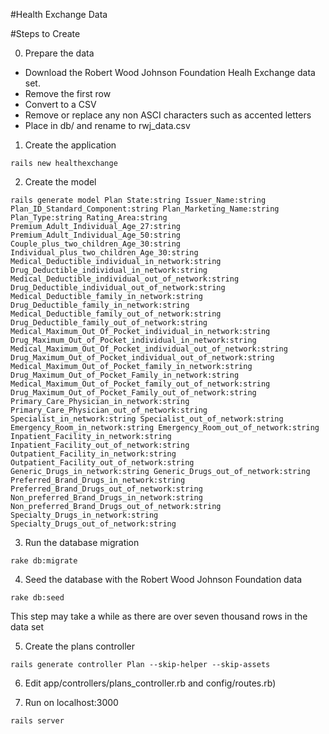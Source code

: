 #Health Exchange Data

#Steps to Create

0) Prepare the data

- Download the Robert Wood Johnson Foundation Healh Exchange data set.
- Remove the first row
- Convert to a CSV
- Remove or replace any non ASCI characters such as accented letters
- Place in db/ and rename to rwj_data.csv

1) Create the application

```
rails new healthexchange
```

2) Create the model

```
rails generate model Plan State:string Issuer_Name:string Plan_ID_Standard_Component:string Plan_Marketing_Name:string Plan_Type:string Rating_Area:string Premium_Adult_Individual_Age_27:string Premium_Adult_Individual_Age_50:string Couple_plus_two_children_Age_30:string Individual_plus_two_children_Age_30:string Medical_Deductible_individual_in_network:string Drug_Deductible_individual_in_network:string Medical_Deductible_individual_out_of_network:string Drug_Deductible_individual_out_of_network:string Medical_Deductible_family_in_network:string Drug_Deductible_family_in_network:string Medical_Deductible_family_out_of_network:string Drug_Deductible_family_out_of_network:string Medical_Maximum_Out_Of_Pocket_individual_in_network:string Drug_Maximum_Out_of_Pocket_individual_in_network:string Medical_Maximum_Out_Of_Pocket_individual_out_of_network:string Drug_Maximum_Out_of_Pocket_individual_out_of_network:string Medical_Maximum_Out_of_Pocket_family_in_network:string Drug_Maximum_Out_of_Pocket_Family_in_network:string Medical_Maximum_Out_of_Pocket_family_out_of_network:string Drug_Maximum_Out_of_Pocket_Family_out_of_network:string Primary_Care_Physician_in_network:string Primary_Care_Physician_out_of_network:string Specialist_in_network:string Specialist_out_of_network:string Emergency_Room_in_network:string Emergency_Room_out_of_network:string Inpatient_Facility_in_network:string Inpatient_Facility_out_of_network:string Outpatient_Facility_in_network:string Outpatient_Facility_out_of_network:string Generic_Drugs_in_network:string Generic_Drugs_out_of_network:string Preferred_Brand_Drugs_in_network:string Preferred_Brand_Drugs_out_of_network:string Non_preferred_Brand_Drugs_in_network:string Non_preferred_Brand_Drugs_out_of_network:string Specialty_Drugs_in_network:string Specialty_Drugs_out_of_network:string
```

3) Run the database migration

```
rake db:migrate
```

4) Seed the database with the Robert Wood Johnson Foundation data

```
rake db:seed
```

This step may take a while as there are over seven thousand rows in the data set

5) Create the plans controller

```
rails generate controller Plan --skip-helper --skip-assets
```

6) Edit app/controllers/plans_controller.rb and config/routes.rb)

7) Run on localhost:3000

```
rails server
```